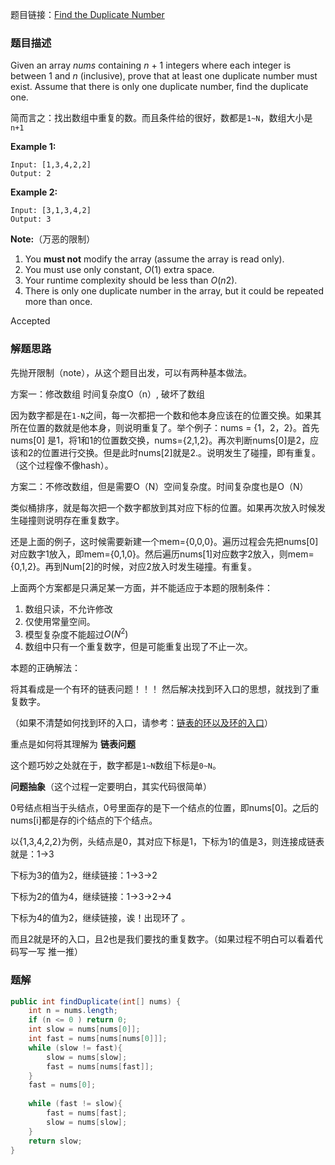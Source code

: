 题目链接：[Find the Duplicate Number](<https://leetcode.com/problems/find-the-duplicate-number/>)

### 题目描述

Given an array *nums* containing *n* + 1 integers where each integer is between 1 and *n* (inclusive), prove that at least one duplicate number must exist. Assume that there is only one duplicate number, find the duplicate one.

简而言之：找出数组中重复的数。而且条件给的很好，数都是`1~N`，数组大小是`n+1`

**Example 1:**

```
Input: [1,3,4,2,2]
Output: 2
```

**Example 2:**

```
Input: [3,1,3,4,2]
Output: 3
```

**Note:**（万恶的限制）

1. You **must not** modify the array (assume the array is read only).
2. You must use only constant, *O*(1) extra space.
3. Your runtime complexity should be less than *O*(*n*2).
4. There is only one duplicate number in the array, but it could be repeated more than once.

Accepted

### 解题思路

先抛开限制（note），从这个题目出发，可以有两种基本做法。

方案一：修改数组   时间复杂度O（n）, 破坏了数组

因为数字都是在`1-N`之间，每一次都把一个数和他本身应该在的位置交换。如果其所在位置的数就是他本身，则说明重复了。举个例子：nums = {1，2，2}。首先nums[0] 是1，将1和1的位置数交换，nums={2,1,2}。再次判断nums[0]是2，应该和2的位置进行交换。但是此时nums[2]就是2.。说明发生了碰撞，即有重复。（这个过程像不像hash）。

方案二：不修改数组，但是需要O（N）空间复杂度。时间复杂度也是O（N）

类似桶排序，就是每次把一个数字都放到其对应下标的位置。如果再次放入时候发生碰撞则说明存在重复数字。

还是上面的例子，这时候需要新建一个mem={0,0,0}。遍历过程会先把nums[0]对应数字1放入，即mem={0,1,0}。然后遍历nums[1]对应数字2放入，则mem={0,1,2}。再到Num[2]的时候，对应2放入时发生碰撞。有重复。

上面两个方案都是只满足某一方面，并不能适应于本题的限制条件：

1. 数组只读，不允许修改
2. 仅使用常量空间。
3. 模型复杂度不能超过$O(N^2)$
4. 数组中只有一个重复数字，但是可能重复出现了不止一次。



本题的正确解法：

将其看成是一个有环的链表问题！！！ 然后解决找到环入口的思想，就找到了重复数字。

（如果不清楚如何找到环的入口，请参考：[链表的环以及环的入口](https://www.jianshu.com/p/7608f44e1baf)）

重点是如何将其理解为 **链表问题**

这个题巧妙之处就在于，数字都是`1~N`数组下标是`0~N`。

**问题抽象**（这个过程一定要明白，其实代码很简单）

0号结点相当于头结点，0号里面存的是下一个结点的位置，即nums[0]。之后的nums[i]都是存的i个结点的下个结点。

以{1,3,4,2,2}为例，头结点是0，其对应下标是1，下标为1的值是3，则连接成链表就是：1->3

下标为3的值为2，继续链接：1->3->2

下标为2的值为4，继续链接：1->3->2->4

下标为4的值为2，继续链接，诶！出现环了 。

而且2就是环的入口，且2也是我们要找的重复数字。（如果过程不明白可以看着代码写一写 推一推）

### 题解

```java
public int findDuplicate(int[] nums) {
    int n = nums.length;
    if (n <= 0 ) return 0;
    int slow = nums[nums[0]];
    int fast = nums[nums[nums[0]]];
    while (slow != fast){
        slow = nums[slow];
        fast = nums[nums[fast]];
    }
    fast = nums[0];
    
    while (fast != slow){
        fast = nums[fast];
        slow = nums[slow];
    }
    return slow;
}
```

